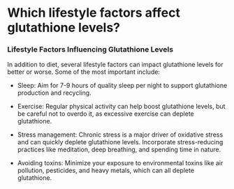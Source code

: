 # Which lifestyle factors affect glutathione levels?

### **Lifestyle Factors Influencing Glutathione Levels**

In addition to diet, several lifestyle factors can impact glutathione levels for better or worse. Some of the most important include:

- Sleep: Aim for 7-9 hours of quality sleep per night to support glutathione production and recycling.

- Exercise: Regular physical activity can help boost glutathione levels, but be careful not to overdo it, as excessive exercise can deplete glutathione.

- Stress management: Chronic stress is a major driver of oxidative stress and can quickly deplete glutathione levels. Incorporate stress-reducing practices like meditation, deep breathing, and spending time in nature.

- Avoiding toxins: Minimize your exposure to environmental toxins like air pollution, pesticides, and heavy metals, which can all deplete glutathione.